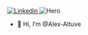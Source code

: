 <a href="www.linkedin.com/in/alex-altuve-delgado" target="_blank">
    <img src="https://camo.githubusercontent.com/b0ad087e4c4b7f3b3326219662aacea3678ef0fff4a217929579e26933de33e4/68747470733a2f2f696d672e736869656c64732e696f2f62616467652f2d4c696e6b6564496e2d626c75653f7374796c653d666c6174266c6f676f3d4c696e6b6564696e266c6f676f436f6c6f723d7768697465" alt="Linkedin" data-canonical-src="https://img.shields.io/badge/-LinkedIn-blue?style=flat&amp;logo=Linkedin&amp;logoColor=white" style="max-width: 100%;">
</a>
<img src="https://wallpapers.com/images/hd/coder-and-caffeine-a2o00zzemelbatib.jpg" alt="Hero" data-canonical-src="https://imgur.com/I9Khvpw.png" style="max-width: 100%;" />

- 👋 Hi, I’m @Alex-Altuve

